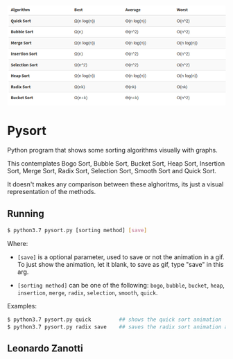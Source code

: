 ![](sorting.png)

# Pysort
Python program that shows some sorting algorithms visually with graphs.

This contemplates Bogo Sort, Bubble Sort, Bucket Sort, Heap Sort, Insertion Sort, Merge Sort, Radix Sort, Selection Sort, Smooth Sort and Quick Sort.

It doesn't makes any comparison between these alghoritms, its just a visual representation of the methods.

## Running
```bash
$ python3.7 pysort.py [sorting method] [save]
```

Where:

* `[save]` is a optional parameter, used to save or not the animation in a gif. To just show the animation, let it blank, to save as gif, type "save" in this arg.

* `[sorting method]` can be one of the following: `bogo`, `bubble`, `bucket`, `heap`, `insertion`, `merge`, `radix`, `selection`, `smooth`, `quick`.

Examples:
```bash
$ python3.7 pysort.py quick         ## shows the quick sort animation
$ python3.7 pysort.py radix save    ## saves the radix sort animation as gif
```

## Leonardo Zanotti
